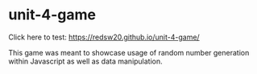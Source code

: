# unit-4-game

Click here to test: https://redsw20.github.io/unit-4-game/

This game was meant to showcase usage of random number generation within Javascript as well as data manipulation.
